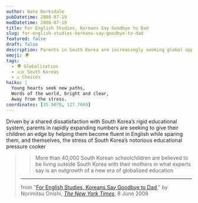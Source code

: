 ```yaml
---
author: Nate Barksdale
pubDatetime: 2008-07-19
modDatetime: 2008-07-19
title: For English Studies, Koreans Say Goodbye to Dad
slug: for-english-studies-koreans-say-goodbye-to-dad
featured: false
draft: false
description: Parents in South Korea are increasingly seeking global opportunities for their children through English fluency, driven by dissatisfaction with the local educational system.
emoji: 🌍
tags:
  - 🌍 Globalization
  - 🇰🇷 South Koreas
  - ⚖️ Choices
haiku: |
  Young hearts seek new paths,  
  Words of the world, bright and clear,  
  Away from the stress.
coordinates: [35.9078, 127.7669]
---
```


Driven by a shared dissatisfaction with South Korea’s rigid educational system, parents in rapidly expanding numbers are seeking to give their children an edge by helping them become fluent in English while sparing them, and themselves, the stress of South Korea’s notorious educational pressure cooker

> > More than 40,000 South Korean schoolchildren are believed to be living outside South Korea with their mothers in what experts say is an outgrowth of a new era of globalized education
>
> ---
>
> from "[For English Studies, Koreans Say Goodbye to Dad](https://www.google.com/search?q=%22For%20English%20Studies%2C%20Koreans%20Say%20Goodbye%20to%20Dad%22%20nytimes.com)," by Norimitsu Onishi, [_The New York Times_](http://www.nytimes.com/), 8 June 2008
